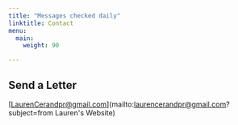 ```yaml
---
title: "Messages checked daily"
linktitle: Contact
menu:
  main:
    weight: 90

---
```

## Send a Letter

[LaurenCerandpr@gmail.com](mailto:laurencerandpr@gmail.com?subject=from Lauren's Website)
